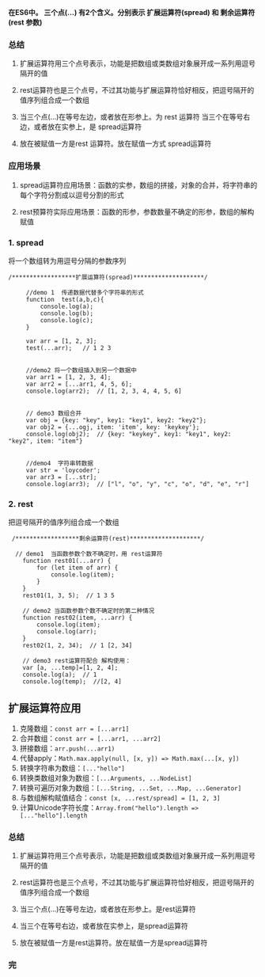 **在ES6中。 三个点(...) 有2个含义。分别表示 扩展运算符(spread) 和 剩余运算符(rest 参数)**

### 总结
1. 扩展运算符用三个点号表示，功能是把数组或类数组对象展开成一系列用逗号隔开的值
2. rest运算符也是三个点号，不过其功能与扩展运算符恰好相反，把逗号隔开的值序列组合成一个数组

3. 当三个点(...)在等号左边，或者放在形参上。为 rest 运算符
当三个在等号右边，或者放在实参上，是 spread运算符

4. 放在被赋值一方是rest 运算符。放在赋值一方式 spread运算符

### 应用场景
1. spread运算符应用场景：函数的实参，数组的拼接，对象的合并，将字符串的每个字符分割成以逗号分割的形式

2. rest预算符实际应用场景：函数的形参，参数数量不确定的形参，数组的解构赋值


### 1. spread

 
将一个数组转为用逗号分隔的参数序列

```
/******************扩展运算符(spread)********************/

     //demo 1  传递数据代替多个字符串的形式
     function  test(a,b,c){
         console.log(a);
         console.log(b);
         console.log(c);
     }

     var arr = [1, 2, 3];
     test(...arr);   // 1 2 3


     //demo2 将一个数组插入到另一个数据中
     var arr1 = [1, 2, 3, 4];
     var arr2 = [...arr1, 4, 5, 6];
     console.log(arr2);  // [1, 2, 3, 4, 4, 5, 6]


     // demo3 数组合并
     var obj = {key: "key", key1: "key1", key2: "key2"};
     var obj2 = {...ogj, item: 'item', key: 'keykey'};
     console.log(obj2);  // {key: "keykey", key1: "key1", key2: "key2", item: "item"}


     //demo4  字符串转数据
     var str = 'loycoder';
     var arr3 = [...str];
     console.log(arr3);  // ["l", "o", "y", "c", "o", "d", "e", "r"]
```

### 2. rest

把逗号隔开的值序列组合成一个数组

```
 /******************剩余运算符(rest)********************/

  // demo1  当函数参数个数不确定时，用 rest运算符
    function rest01(...arr) {
        for (let item of arr) {
            console.log(item);
        }
    }
    rest01(1, 3, 5);  // 1 3 5

    // demo2 当函数参数个数不确定时的第二种情况
    function rest02(item, ...arr) {
        console.log(item);
        console.log(arr);
    }
    rest02(1, 2, 34);  // 1 [2, 34]

    // demo3 rest运算符配合 解构使用：
    var [a, ...temp]=[1, 2, 4];
    console.log(a);  // 1
    console.log(temp);  //[2, 4]
```
## 扩展运算符应用
1. 克隆数组：`const arr = [...arr1]`
2. 合并数组：`const arr = [...arr1, ...arr2]`
3. 拼接数组：`arr.push(...arr1)`
4. 代替apply：`Math.max.apply(null, [x, y]) => Math.max(...[x, y])`
5. 转换字符串为数组：`[..."hello"]`
6. 转换类数组对象为数组：`[...Arguments, ...NodeList]`
7. 转换可遍历对象为数组：`[...String, ...Set, ...Map, ...Generator]`
8. 与数组解构赋值结合：`const [x, ...rest/spread] = [1, 2, 3]`
9. 计算Unicode字符长度：`Array.from("hello").length => [..."hello"].length`

### 总结
1. 扩展运算符用三个点号表示，功能是把数组或类数组对象展开成一系列用逗号隔开的值
2. rest运算符也是三个点号，不过其功能与扩展运算符恰好相反，把逗号隔开的值序列组合成一个数组

3. 当三个点(...)在等号左边，或者放在形参上。是rest运算符
4. 当三个在等号右边，或者放在实参上，是spread运算符

5. 放在被赋值一方是rest运算符。放在赋值一方是spread运算符

### 完